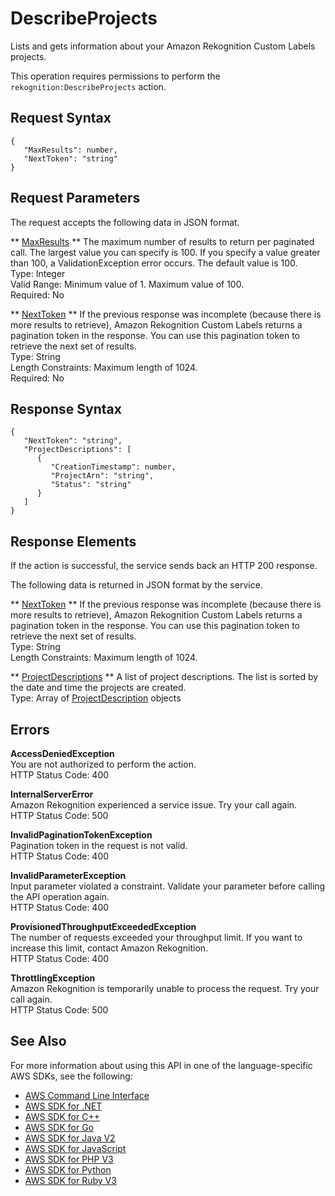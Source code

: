 # DescribeProjects<a name="API_DescribeProjects"></a>

Lists and gets information about your Amazon Rekognition Custom Labels projects\.

This operation requires permissions to perform the `rekognition:DescribeProjects` action\.

## Request Syntax<a name="API_DescribeProjects_RequestSyntax"></a>

```
{
   "MaxResults": number,
   "NextToken": "string"
}
```

## Request Parameters<a name="API_DescribeProjects_RequestParameters"></a>

The request accepts the following data in JSON format\.

 ** [MaxResults](#API_DescribeProjects_RequestSyntax) **   <a name="rekognition-DescribeProjects-request-MaxResults"></a>
The maximum number of results to return per paginated call\. The largest value you can specify is 100\. If you specify a value greater than 100, a ValidationException error occurs\. The default value is 100\.   
Type: Integer  
Valid Range: Minimum value of 1\. Maximum value of 100\.  
Required: No

 ** [NextToken](#API_DescribeProjects_RequestSyntax) **   <a name="rekognition-DescribeProjects-request-NextToken"></a>
If the previous response was incomplete \(because there is more results to retrieve\), Amazon Rekognition Custom Labels returns a pagination token in the response\. You can use this pagination token to retrieve the next set of results\.   
Type: String  
Length Constraints: Maximum length of 1024\.  
Required: No

## Response Syntax<a name="API_DescribeProjects_ResponseSyntax"></a>

```
{
   "NextToken": "string",
   "ProjectDescriptions": [ 
      { 
         "CreationTimestamp": number,
         "ProjectArn": "string",
         "Status": "string"
      }
   ]
}
```

## Response Elements<a name="API_DescribeProjects_ResponseElements"></a>

If the action is successful, the service sends back an HTTP 200 response\.

The following data is returned in JSON format by the service\.

 ** [NextToken](#API_DescribeProjects_ResponseSyntax) **   <a name="rekognition-DescribeProjects-response-NextToken"></a>
If the previous response was incomplete \(because there is more results to retrieve\), Amazon Rekognition Custom Labels returns a pagination token in the response\. You can use this pagination token to retrieve the next set of results\.   
Type: String  
Length Constraints: Maximum length of 1024\.

 ** [ProjectDescriptions](#API_DescribeProjects_ResponseSyntax) **   <a name="rekognition-DescribeProjects-response-ProjectDescriptions"></a>
A list of project descriptions\. The list is sorted by the date and time the projects are created\.  
Type: Array of [ProjectDescription](API_ProjectDescription.md) objects

## Errors<a name="API_DescribeProjects_Errors"></a>

 **AccessDeniedException**   
You are not authorized to perform the action\.  
HTTP Status Code: 400

 **InternalServerError**   
Amazon Rekognition experienced a service issue\. Try your call again\.  
HTTP Status Code: 500

 **InvalidPaginationTokenException**   
Pagination token in the request is not valid\.  
HTTP Status Code: 400

 **InvalidParameterException**   
Input parameter violated a constraint\. Validate your parameter before calling the API operation again\.  
HTTP Status Code: 400

 **ProvisionedThroughputExceededException**   
The number of requests exceeded your throughput limit\. If you want to increase this limit, contact Amazon Rekognition\.  
HTTP Status Code: 400

 **ThrottlingException**   
Amazon Rekognition is temporarily unable to process the request\. Try your call again\.  
HTTP Status Code: 500

## See Also<a name="API_DescribeProjects_SeeAlso"></a>

For more information about using this API in one of the language\-specific AWS SDKs, see the following:
+  [AWS Command Line Interface](https://docs.aws.amazon.com/goto/aws-cli/rekognition-2016-06-27/DescribeProjects) 
+  [AWS SDK for \.NET](https://docs.aws.amazon.com/goto/DotNetSDKV3/rekognition-2016-06-27/DescribeProjects) 
+  [AWS SDK for C\+\+](https://docs.aws.amazon.com/goto/SdkForCpp/rekognition-2016-06-27/DescribeProjects) 
+  [AWS SDK for Go](https://docs.aws.amazon.com/goto/SdkForGoV1/rekognition-2016-06-27/DescribeProjects) 
+  [AWS SDK for Java V2](https://docs.aws.amazon.com/goto/SdkForJavaV2/rekognition-2016-06-27/DescribeProjects) 
+  [AWS SDK for JavaScript](https://docs.aws.amazon.com/goto/AWSJavaScriptSDK/rekognition-2016-06-27/DescribeProjects) 
+  [AWS SDK for PHP V3](https://docs.aws.amazon.com/goto/SdkForPHPV3/rekognition-2016-06-27/DescribeProjects) 
+  [AWS SDK for Python](https://docs.aws.amazon.com/goto/boto3/rekognition-2016-06-27/DescribeProjects) 
+  [AWS SDK for Ruby V3](https://docs.aws.amazon.com/goto/SdkForRubyV3/rekognition-2016-06-27/DescribeProjects) 